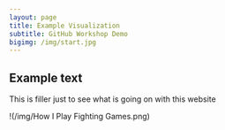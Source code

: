 ```yaml
---
layout: page
title: Example Visualization
subtitle: GitHub Workshop Demo
bigimg: /img/start.jpg
---
```


## Example text

This is filler just to see what is going on with this website

!(/img/How I Play Fighting Games.png)
